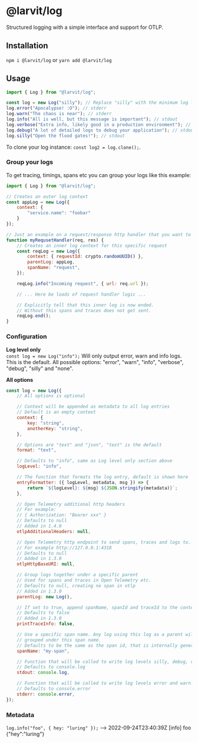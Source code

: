 # @larvit/log

Structured logging with a simple interface and support for OTLP.

## Installation

`npm i @larvit/log` or `yarn add @larvit/log`

## Usage

```javascript
import { Log } from "@larvit/log";

const log = new Log("silly"); // Replace "silly" with the minimum log level you want. Defaults to "info"
log.error("Apocalypse! :O"); // stderr
log.warn("The chaos is near"); // stderr
log.info("All is well, but this message is important"); // stdout
log.verbose("Extra info, likely good in a production environment"); // stdout
log.debug("A lot of detailed logs to debug your application"); // stdout
log.silly("Open the flood gates!"); // stdout
```

To clone your log instance: `const log2 = log.clone();`.

### Group your logs

To get tracing, timings, spans etc you can group your logs like this example:

```javascript
import { Log } from "@larvit/log";

// Creates an outer log context
const appLog = new Log({
	context: {
		"service.name": "foobar"
	}
});

// Just an example on a request/response http handler that you want to log
function myRequsetHandler(req, res) {
	// Creates an inner log context for this specific request
	const reqLog = new Log({
		context: { requestId: crypto.randomUUID() },
		parentLog: appLog,
		spanName: "request",
	});

	reqLog.info("Incoming request", { url: req.url });

	// ... Here be loads of request handler logic ...

	// Explicitly tell that this inner log is now ended.
	// Without this spans and traces does not get sent.
	reqLog.end();
}

```

### Configuration

**Log level only**  
`const log = new Log("info");` Will only output error, warn and info logs. This is the default. All possible options: "error", "warn", "info", "verbose", "debug", "silly" and "none".

**All options**  
```javascript
const log = new Log({
	// All options is optional

	// Context will be appended as metadata to all log entries
	// Default is an empty context
	context: {
		key: "string",
		anotherKey: "string",
	},

	// Options are "text" and "json", "text" is the default
	format: "text",

	// Defaults to "info", same as Log level only section above
	logLevel: "info",

	// The function that formats the log entry, default is shown here
	entryFormatter: ({ logLevel, metadata, msg }) => {
		return `${logLevel}: ${msg} ${JSON.stringify(metadata)}`;
	},

	// Open Telemetry additional http headers
	// For example:
	// { Authorization: "Bearer xxx" }
	// Defaults to null
	// Added in 1.4.0
	otlpAdditionalHeaders: null,

	// Open Telemetry http endpoint to send spans, traces and logs to.
	// For example http://127.0.0.1:4318
	// Defaults to null
	// Added in 1.3.0
	otlpHttpBaseURI: null,

	// Group logs together under a specific parent
	// Used for spans and traces in Open Telemetry etc.
	// Defaults to null, creating no span in otlp
	// Added in 1.3.0
	parentLog: new Log(),

	// If set to true, append spanName, spanId and traceId to the context output
	// Defaults to false
	// Added in 1.3.0
	printTraceInfo: false,

	// Use a specific span name. Any log using this log as a parent will be
	// grouped under this span name. 
	// Defaults to be the same as the span id, that is internally generated for each span
	spanName: "my-span",

	// Function that will be called to write log levels silly, debug, verbose and info.
	// Defaults to console.log
	stdout: console.log,

	// Function that will be called to write log levels error and warn.
	// Defaults to console.error
	stderr: console.error,
});
```

### Metadata

`log.info("foo", { hey: "luring" });` --> 2022-09-24T23:40:39Z [info] foo {"hey":"luring"}
